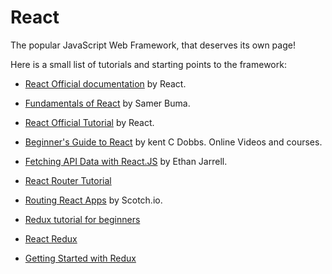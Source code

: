 React
=====

The popular JavaScript Web Framework, that deserves its own page!

Here is a small list of tutorials and starting points to the framework:

 - [React Official documentation](https://reactjs.org/docs/hello-world.html)
   by React.

 - [Fundamentals of React](https://medium.freecodecamp.org/all-the-fundamental-react-js-concepts-jammed-into-this-single-medium-article-c83f9b53eac2)
   by Samer Buma.

 - [React Official Tutorial](https://reactjs.org/tutorial/tutorial.html)
   by React.

 - [Beginner's Guide to React](https://egghead.io/courses/the-beginner-s-guide-to-reactjs)
   by kent C Dobbs.  Online Videos and courses.

 - [Fetching API Data with React.JS](https://blog.hellojs.org/fetching-api-data-with-react-js-460fe8bbf8f2)
   by Ethan Jarrell.

 - [React Router Tutorial](https://medium.com/@pshrmn/a-simple-react-router-v4-tutorial-7f23ff27adf)

 - [Routing React Apps](https://scotch.io/tutorials/routing-react-apps-the-complete-guide)
   by Scotch.io.

 - [Redux tutorial for beginners](https://dev.to/valentinogagliardi/react-redux-tutorial-for-beginners-learning-redux-in-2018-13hj)

 - [React Redux](https://css-tricks.com/learning-react-redux/)

 - [Getting Started with Redux](https://egghead.io/courses/getting-started-with-redux)
